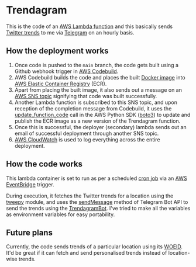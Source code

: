 # Trendagram

This is the code of an [AWS Lambda function][0] and this basically sends [Twitter trends][1] to me via [Telegram][2] on an hourly basis.

## How the deployment works

1. Once code is pushed to the `main` branch, the code gets built using a Github webhook trigger in [AWS Codebuild][3].
2. AWS Codebuild builds the code and places the built [Docker image][4] into [AWS Elastic Container Registry][5] (ECR).
3. Apart from placing the built image, it also sends out a message on an [AWS SNS topic][6] signifying that code was built successfully.
4. Another Lambda function is subscribed to this SNS topic, and upon reception of the completion message from Codebuild, it uses the [update_function_code][7] call in the AWS Python SDK ([boto3][8]) to update and publish the ECR image as a new version of the Trendagram function.
5. Once this is successful, the deployer (secondary) lambda sends out an email of successful deployment through another SNS topic.
6. [AWS CloudWatch][9] is used to log everything across the entire deployment.

## How the code works

This lambda container is set to run as per a scheduled [cron job][10] via an [AWS EventBridge][11] trigger.

During execution, it fetches the Twitter trends for a location using the [tweepy][12] module, and uses the [sendMessage][13] method of Telegram Bot API to send the trends using the [TrendagramBot][14]. I've tried to make all the variables as environment variables for easy portability.

## Future plans

Currently, the code sends trends of a particular location using its [WOEID][15]. It'd be great if it can fetch and send personalised trends instead of location-wise trends.

<!-- LINKS -->
[0]: https://aws.amazon.com/lambda/
[1]: https://twitter.com/explore/tabs/trending
[2]: https://telegram.org
[3]: https://aws.amazon.com/codebuild/
[4]: https://www.docker.com
[5]: https://aws.amazon.com/ecr/
[6]: https://aws.amazon.com/sns
[7]: https://boto3.amazonaws.com/v1/documentation/api/latest/reference/services/lambda.html#Lambda.Client.update_function_code
[8]: https://aws.amazon.com/sdk-for-python/
[9]: https://aws.amazon.com/cloudwatch/
[10]: https://en.wikipedia.org/wiki/Cron
[11]: https://aws.amazon.com/eventbridge/
[12]: https://www.tweepy.org
[13]: https://core.telegram.org/bots/api#sendmessage
[14]: https://t.me/trendagram_bot
[15]: https://en.wikipedia.org/wiki/WOEID
